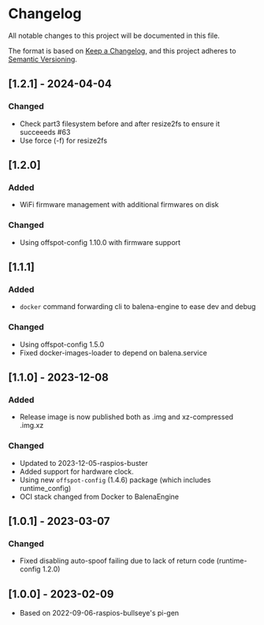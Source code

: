 # Changelog

All notable changes to this project will be documented in this file.

The format is based on [Keep a Changelog](https://keepachangelog.com/en/1.0.0/),
and this project adheres to [Semantic Versioning](https://semver.org/spec/v2.0.0.html).

## [1.2.1] - 2024-04-04

### Changed

- Check part3 filesystem before and after resize2fs to ensure it succeeeds #63
- Use force (-f) for resize2fs

## [1.2.0]

### Added

- WiFi firmware management with additional firmwares on disk

### Changed

- Using offspot-config 1.10.0 with firmware support

## [1.1.1]

### Added

- `docker` command forwarding cli to balena-engine to ease dev and debug

### Changed

- Using offspot-config 1.5.0
- Fixed docker-images-loader to depend on balena.service

## [1.1.0] - 2023-12-08

### Added

- Release image is now published both as .img and xz-compressed .img.xz

### Changed

- Updated to 2023-12-05-raspios-buster
- Added support for hardware clock.
- Using new `offspot-config` (1.4.6) package (which includes runtime_config)
- OCI stack changed from Docker to BalenaEngine

## [1.0.1] - 2023-03-07

### Changed

- Fixed disabling auto-spoof failing due to lack of return code (runtime-config 1.2.0)

## [1.0.0] - 2023-02-09

* Based on 2022-09-06-raspios-bullseye's pi-gen
